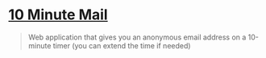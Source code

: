 # [10 Minute Mail](https://10minutemail.com/)

> Web application that gives you an anonymous email address on a 10-minute timer (you can extend the time if needed)
